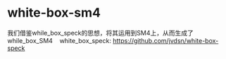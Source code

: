 # white-box-sm4
我们借鉴while_box_speck的思想，将其运用到SM4上，从而生成了while_box_SM4 
&nbsp;&nbsp;
white_box_speck: https://github.com/jvdsn/white-box-speck

